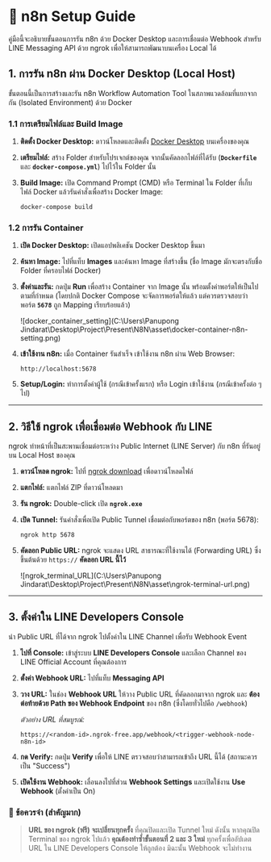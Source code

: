 
# 🤖 n8n Setup Guide

คู่มือนี้จะอธิบายขั้นตอนการรัน n8n ด้วย Docker Desktop และการเชื่อมต่อ Webhook สำหรับ LINE Messaging API ด้วย ngrok เพื่อให้สามารถพัฒนาบนเครื่อง Local ได้

## 1\. การรัน n8n ผ่าน Docker Desktop (Local Host)

ขั้นตอนนี้เป็นการสร้างและรัน n8n Workflow Automation Tool ในสภาพแวดล้อมที่แยกจากกัน (Isolated Environment) ด้วย Docker

### 1.1 การเตรียมไฟล์และ Build Image

1.  **ติดตั้ง Docker Desktop:** ดาวน์โหลดและติดตั้ง [Docker Desktop](https://www.docker.com/products/docker-desktop) บนเครื่องของคุณ

2.  **เตรียมไฟล์:** สร้าง Folder สำหรับโปรเจกต์ของคุณ จากนั้นคัดลอกไฟล์ที่ได้รับ (**`Dockerfile`** และ **`docker-compose.yml`**) ไปไว้ใน Folder นั้น

3.  **Build Image:** เปิด Command Prompt (CMD) หรือ Terminal ใน Folder ที่เก็บไฟล์ Docker แล้วรันคำสั่งเพื่อสร้าง Docker Image:

    ```bash
    docker-compose build
    ```

### 1.2 การรัน Container

1.  **เปิด Docker Desktop:** เปิดแอปพลิเคชัน Docker Desktop ขึ้นมา

2.  **ค้นหา Image:** ไปที่แท็บ **Images** และค้นหา Image ที่สร้างขึ้น (ชื่อ Image มักจะตรงกับชื่อ Folder ที่ครอบไฟล์ Docker)

3.  **ตั้งค่าและรัน:** กดปุ่ม **Run** เพื่อสร้าง Container จาก Image นั้น พร้อมตั้งค่าพอร์ตให้เป็นไปตามที่กำหนด (โดยปกติ Docker Compose จะจัดการพอร์ตให้แล้ว แต่ควรตรวจสอบว่าพอร์ต **`5678`** ถูก Mapping เรียบร้อยแล้ว)

    ![docker_container_setting](C:\Users\Panupong Jindarat\Desktop\Project\Present\N8N\asset\docker-container-n8n-setting.png)

4.  **เข้าใช้งาน n8n:** เมื่อ Container รันสำเร็จ เข้าใช้งาน n8n ผ่าน Web Browser:

    ```
    http://localhost:5678
    ```

5.  **Setup/Login:** ทำการตั้งค่าผู้ใช้ (กรณีเข้าครั้งแรก) หรือ Login เข้าใช้งาน (กรณีเข้าครั้งต่อ ๆ ไป)

-----

## 2\. วิธีใช้ ngrok เพื่อเชื่อมต่อ Webhook กับ LINE

ngrok ทำหน้าที่เป็นสะพานเชื่อมต่อระหว่าง Public Internet (LINE Server) กับ n8n ที่รันอยู่บน Local Host ของคุณ

1.  **ดาวน์โหลด ngrok:** ไปที่ [ngrok download](https://dashboard.ngrok.com/get-started/setup/windows) เพื่อดาวน์โหลดไฟล์

2.  **แตกไฟล์:** แตกไฟล์ ZIP ที่ดาวน์โหลดมา

3.  **รัน ngrok:** Double-click เปิด **`ngrok.exe`**

4.  **เปิด Tunnel:** รันคำสั่งเพื่อเปิด Public Tunnel เชื่อมต่อกับพอร์ตของ n8n (พอร์ต 5678):

    ```bash
    ngrok http 5678
    ```

5.  **คัดลอก Public URL:** ngrok จะแสดง URL สาธารณะที่ใช้งานได้ (Forwarding URL) ซึ่งขึ้นต้นด้วย `https://` **คัดลอก URL นี้ไว้**

    ![ngrok_terminal_URL](C:\Users\Panupong Jindarat\Desktop\Project\Present\N8N\asset\ngrok-terminal-url.png)

-----

## 3\. ตั้งค่าใน LINE Developers Console

นำ Public URL ที่ได้จาก ngrok ไปตั้งค่าใน LINE Channel เพื่อรับ Webhook Event

1.  **ไปที่ Console:** เข้าสู่ระบบ **LINE Developers Console** และเลือก Channel ของ LINE Official Account ที่คุณต้องการ

2.  **ตั้งค่า Webhook URL:** ไปที่แท็บ **Messaging API**

3.  **วาง URL:** ในช่อง **Webhook URL** ให้วาง Public URL ที่คัดลอกมาจาก ngrok และ **ต้องต่อท้ายด้วย Path ของ Webhook Endpoint** ของ n8n (ซึ่งโดยทั่วไปคือ `/webhook`)

    *ตัวอย่าง URL ที่สมบูรณ์:*

    ```
    https://<random-id>.ngrok-free.app/webhook/<trigger-webhook-node-n8n-id>
    ```

4.  **กด Verify:** กดปุ่ม **Verify** เพื่อให้ LINE ตรวจสอบว่าสามารถเข้าถึง URL นี้ได้ (สถานะควรเป็น "Success")

5.  **เปิดใช้งาน Webhook:** เลื่อนลงไปที่ส่วน **Webhook Settings** และเปิดใช้งาน **Use Webhook** (ตั้งค่าเป็น On)

### 🚨 ข้อควรจำ (สำคัญมาก)

> **URL ของ ngrok (ฟรี) จะเปลี่ยนทุกครั้ง** ที่คุณปิดและเปิด Tunnel ใหม่ ดังนั้น หากคุณปิด Terminal ของ ngrok ไปแล้ว **คุณต้องทำซ้ำขั้นตอนที่ 2 และ 3 ใหม่** ทุกครั้งเพื่ออัปเดต URL ใน LINE Developers Console ให้ถูกต้อง มิฉะนั้น Webhook จะไม่ทำงาน